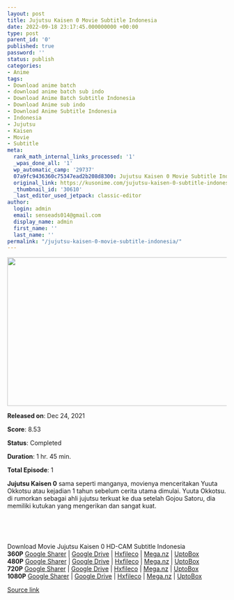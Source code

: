 ```yaml
---
layout: post
title: Jujutsu Kaisen 0 Movie Subtitle Indonesia
date: 2022-09-18 23:17:45.000000000 +00:00
type: post
parent_id: '0'
published: true
password: ''
status: publish
categories:
- Anime
tags:
- Download anime batch
- download anime batch sub indo
- Download Anime Batch Subtitle Indonesia
- Download Anime sub indo
- Download Anime Subtitle Indonesia
- Indonesia
- Jujutsu
- Kaisen
- Movie
- Subtitle
meta:
  rank_math_internal_links_processed: '1'
  _wpas_done_all: '1'
  wp_automatic_camp: '29737'
  07a9fc9436360c75347ead2b208d8300: Jujutsu Kaisen 0 Movie Subtitle Indonesia
  original_link: https://kusonime.com/jujutsu-kaisen-0-subtitle-indonesia-4/
  _thumbnail_id: '30610'
  _last_editor_used_jetpack: classic-editor
author:
  login: admin
  email: senseads014@gmail.com
  display_name: admin
  first_name: ''
  last_name: ''
permalink: "/jujutsu-kaisen-0-movie-subtitle-indonesia/"
---
```

<p><img width="573" height="340" src="{{ site.baseurl }}/assets/2022/09/Jujutsu-Kaisen-0-Movie-573x340.jpg" class="attachment-thumb-large size-thumb-large wp-post-image" alt="" loading="lazy" title="Jujutsu Kaisen 0 Movie Subtitle Indonesia" srcset="https://kusonime.com/wp-content/uploads/2022/05/Jujutsu-Kaisen-0-Movie-573x340.jpg 573w, https://kusonime.com/wp-content/uploads/2022/05/Jujutsu-Kaisen-0-Movie-300x178.jpg 300w, https://kusonime.com/wp-content/uploads/2022/05/Jujutsu-Kaisen-0-Movie-768x455.jpg 768w, https://kusonime.com/wp-content/uploads/2022/05/Jujutsu-Kaisen-0-Movie-520x308.jpg 520w, https://kusonime.com/wp-content/uploads/2022/05/Jujutsu-Kaisen-0-Movie.jpg 1000w" sizes="(max-width: 573px) 100vw, 573px" />
<p><b>Released on</b>: Dec 24, 2021</p>
<p>
<p><b>Score</b>: 8.53</p>
<p>
<p><b>Status</b>: Completed</p>
<p>
<p><b>Duration</b>: 1 hr. 45 min.</p>
<p>
<p><b>Total Episode</b>: 1</p>
<p>
<p><strong>Jujutsu Kaisen 0</strong> sama seperti manganya, movienya menceritakan Yuuta Okkotsu atau kejadian 1 tahun sebelum cerita utama dimulai. Yuuta Okkotsu. di rumorkan sebagai ahli jujutsu terkuat ke dua setelah Gojou Satoru, dia memiliki kutukan yang mengerikan dan sangat kuat.</p>
<p>
<p> </p>
<p>
<p> </p>
<p>
<div class="smokeddl">
<div class="smokettl">Download Movie Jujutsu Kaisen 0 HD-CAM Subtitle Indonesia</div>
<div class="smokeurl"><strong>360P</strong> <a href="https://tempel.in/view/0a36c164" target="_blank" rel="noopener noreferrer">Google Sharer</a> | <a href="https://tempel.in/view/0a36c164" target="_blank" rel="noopener">Google Drive</a> | <a href="https://hxfile.co/ph3ifezd8qbo" target="_blank" rel="noopener">Hxfileco</a> | <a href="https://tempel.in/view/0a36c164" target="_blank" rel="noopener">Mega.nz</a> | <a href="https://uptobox.com/vta8e7kh78yh" target="_blank" rel="noopener">UptoBox</a></div>
<div class="smokeurl"><strong>480P</strong> <a href="https://tempel.in/view/0a36c164" target="_blank" rel="noopener noreferrer">Google Sharer</a> | <a href="https://tempel.in/view/0a36c164" target="_blank" rel="noopener">Google Drive</a> | <a href="https://hxfile.co/e29mr65qeoz0" target="_blank" rel="noopener">Hxfileco</a> | <a href="https://tempel.in/view/0a36c164" target="_blank" rel="noopener">Mega.nz</a> | <a href="https://uptobox.com/3v6dskfso814" target="_blank" rel="noopener">UptoBox</a></div>
<div class="smokeurl"><strong>720P</strong> <a href="https://tempel.in/view/0a36c164" target="_blank" rel="noopener noreferrer">Google Sharer</a> | <a href="https://tempel.in/view/0a36c164" target="_blank" rel="noopener">Google Drive</a> | <a href="https://hxfile.co/50qi0cjwv3dk" target="_blank" rel="noopener">Hxfileco</a> | <a href="https://tempel.in/view/0a36c164" target="_blank" rel="noopener">Mega.nz</a> | <a href="https://uptobox.com/1895urgw09qc" target="_blank" rel="noopener">UptoBox</a></div>
<div class="smokeurl"><strong>1080P</strong> <a href="https://tempel.in/view/0a36c164" target="_blank" rel="noopener noreferrer">Google Sharer</a> | <a href="https://tempel.in/view/0a36c164" target="_blank" rel="noopener">Google Drive</a> | <a href="https://hxfile.co/k76m4mjx0os1" target="_blank" rel="noopener">Hxfileco</a> | <a href="https://tempel.in/view/0a36c164" target="_blank" rel="noopener">Mega.nz</a> | <a href="https://uptobox.com/twur7fvjuu8h" target="_blank" rel="noopener">UptoBox</a></div>
</div>
<p><a href="https://kusonime.com/jujutsu-kaisen-0-subtitle-indonesia-4/">Source link </a></p>
